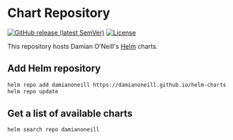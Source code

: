 # Chart Repository

[![GitHub release (latest SemVer)](https://img.shields.io/github/v/release/damianoneill/helm-charts?style=for-the-badge)](https://github.com/damianoneill/helm-charts/releases/latest)
[![License](https://img.shields.io/github/license/damianoneill/helm-charts?style=for-the-badge)](https://opensource.org/licenses/MIT)

This repository hosts Damian O'Neill's [Helm](https://helm.sh) charts.

## Add Helm repository

```bash
helm repo add damianoneill https://damianoneill.github.io/helm-charts
helm repo update
```

## Get a list of available charts

```bash
helm search repo damianoneill
```

